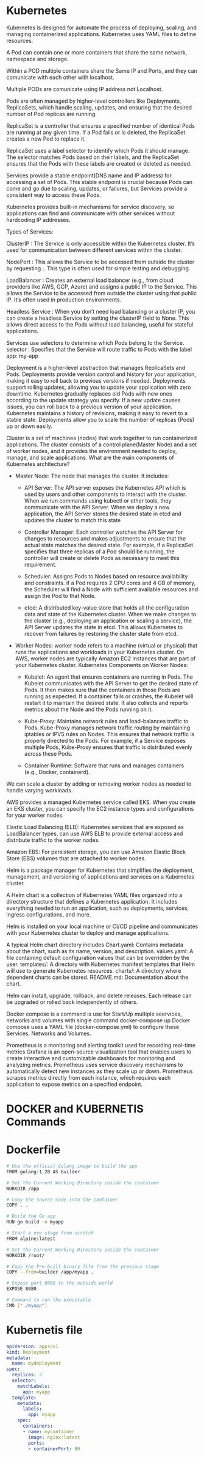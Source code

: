 # Kubernetes 

Kubernetes is designed for automate the process of deploying, scaling, and managing containerized applications.  Kubernetes uses YAML files to define resources.

A Pod can contain one or more containers that share the same network, namespace and storage.

Within a POD multiple containers share the Same IP and Ports, and they can comunicate with each other with localhost.

Multiple PODs are comunicate using IP address not Localhost. 

Pods are often managed by higher-level controllers like Deployments, ReplicaSets, which handle scaling, updates, and ensuring that the desired number of Pod replicas are running.

ReplicaSet is a controller that ensures a specified number of identical Pods are running at any given time.   If a Pod fails or is deleted, the ReplicaSet creates a new Pod to replace it.

ReplicaSet uses a label selector to identify which Pods it should manage. The selector matches Pods based on their labels, and the ReplicaSet ensures that the Pods with these labels are created or deleted as needed.

Services provide a stable endpoint(DNS name and IP address) for accessing a set of Pods. This stable endpoint is crucial because Pods can come and go due to scaling, updates, or failures, but Services provide a consistent way to access these Pods.

Kubernetes provides built-in mechanisms for service discovery, so applications can find and communicate with other services without hardcoding IP addresses.

Types of Services:

ClusterIP : The Service is only accessible within the Kubernetes cluster. It’s used for communication between different services within the cluster.

NodePort : This allows the Service to be accessed from outside the cluster by requesting <NodeIP>:<NodePort>. This type is often used for simple testing and debugging.

LoadBalancer : Creates an external load balancer (e.g., from cloud providers like AWS, GCP, Azure) and assigns a public IP to the Service. This allows the Service to be accessed from outside the cluster using that public IP. It’s often used in production environments.

Headless Service : When you don’t need load balancing or a cluster IP, you can create a headless Service by setting the clusterIP field to None. This allows direct access to the Pods without load balancing, useful for stateful applications.

Services use selectors to determine which Pods belong to the Service. 
selector : Specifies that the Service will route traffic to Pods with the label app: my-app


Deployment is a higher-level abstraction that manages ReplicaSets and Pods. Deployments provide version control and history for your application, making it easy to roll back to previous versions if needed.
Deployments support rolling updates, allowing you to update your application with zero downtime. Kubernetes gradually replaces old Pods with new ones according to the update strategy you specify.
If a new update causes issues, you can roll back to a previous version of your application. Kubernetes maintains a history of revisions, making it easy to revert to a stable state.
Deployments allow you to scale the number of replicas (Pods) up or down easily.


Cluster is a set of machines (nodes) that work together to run containerized applications. The cluster consists of a control plane(Master Node) and a set of worker nodes, and it provides the environment needed to deploy, manage, and scale applications.
What are the main components of Kubernetes architecture?
- Master Node: The node that manages the cluster. It includes:

	- API Server: The API server exposes the Kubernetes API which is used by users and other components to interact with the cluster. When we run commands using kubectl or other tools, they communicate with the API Server.  When we deploy a new application, the API Server stores the desired state in etcd and updates the cluster to match this state

	- Controller Manager: Each controller watches the API Server for changes to resources and makes adjustments to ensure that the actual state matches the desired state. For example, if a ReplicaSet specifies that three replicas of a Pod should be running, the controller will create or delete Pods as necessary to meet this requirement.

	- Scheduler: Assigns Pods to Nodes based on resource availability and constraints. if a Pod requires 2 CPU cores and 4 GB of memory, the Scheduler will find a Node with sufficient available resources and assign the Pod to that Node.
	
	- etcd: A distributed key-value store that holds all the configuration data and state of the Kubernetes cluster.  When we make changes to the cluster (e.g., deploying an application or scaling a service), the API Server updates the state in etcd.  This allows Kubernetes to recover from failures by restoring the cluster state from etcd.

- Worker Nodes: worker node refers to a machine (virtual or physical) that runs the applications and workloads in your Kubernetes cluster. On AWS, worker nodes are typically Amazon EC2 instances that are part of your Kubernetes cluster.
Kubernetes Components on Worker Nodes: 
	- Kubelet: An agent that ensures containers are running in Pods.  The Kubelet communicates with the API Server to get the desired state of Pods. It then makes sure that the containers in those Pods are running as expected. If a container fails or crashes, the Kubelet will restart it to maintain the desired state. It also collects and reports metrics about the Node and the Pods running on it.

	- Kube-Proxy: Maintains network rules and load-balances traffic to Pods. Kube-Proxy manages network traffic routing by maintaining iptables or IPVS rules on Nodes. This ensures that network traffic is properly directed to the Pods. For example, if a Service exposes multiple Pods, Kube-Proxy ensures that traffic is distributed evenly across these Pods.

	- Container Runtime: Software that runs and manages containers (e.g., Docker, containerd).

We can scale a cluster by adding or removing worker nodes as needed to handle varying workloads.

AWS provides a managed Kubernetes service called EKS. When you create an EKS cluster, you can specify the EC2 instance types and configurations for your worker nodes.

Elastic Load Balancing (ELB): Kubernetes services that are exposed as LoadBalancer types, can use AWS ELB to provide external access and distribute traffic to the worker nodes.

Amazon EBS: For persistent storage, you can use Amazon Elastic Block Store (EBS) volumes that are attached to worker nodes.

Helm is a package manager for Kubernetes that simplifies the deployment, management, and versioning of applications and services on a Kubernetes cluster.

A Helm chart is a collection of Kubernetes YAML files organized into a directory structure that defines a Kubernetes application. It includes everything needed to run an application, such as deployments, services, ingress configurations, and more.

Helm is installed on your local machine or CI/CD pipeline and communicates with your Kubernetes cluster to deploy and manage applications.

A typical Helm chart directory includes
Chart.yaml: Contains metadata about the chart, such as its name, version, and description.
values.yaml: A file containing default configuration values that can be overridden by the user.
templates/: A directory with Kubernetes manifest templates that Helm will use to generate Kubernetes resources.
charts/: A directory where dependent charts can be stored.
README.md: Documentation about the chart.

Helm can install, upgrade, rollback, and delete releases. Each release can be upgraded or rolled back independently of others.

Docker compose is a command is use for Start/Up multiple seervices, networks and volumes with single command docker-compose up Docker compose uses a YAML file (docker-compose.yml) to configure these Services, Networks and Volumes.

Prometheus is a monitoring and alerting toolkit used for recording real-time metrics
Grafana is an open-source visualization tool that enables users to create interactive and customizable dashboards for monitoring and analyzing metrics.
Prometheus uses service discovery mechanisms to automatically detect new instances as they scale up or down.
Prometheus scrapes metrics directly from each instance, which requires each application to expose metrics on a specified endpoint.

# DOCKER and KUBERNETIS Commands
#  Dockerfile
```bash
# Use the official Golang image to build the app
FROM golang:1.20 AS builder

# Set the Current Working Directory inside the container
WORKDIR /app

# Copy the source code into the container
COPY . .

# Build the Go app
RUN go build -o myapp

# Start a new stage from scratch
FROM alpine:latest

# Set the Current Working Directory inside the container
WORKDIR /root/

# Copy the Pre-built binary file from the previous stage
COPY --from=builder /app/myapp .

# Expose port 8080 to the outside world
EXPOSE 8080

# Command to run the executable
CMD ["./myapp"]
```
# Kubernetis file
```yaml
apiVersion: apps/v1
kind: Deployment
metadata:
  name: mydeployment
spec:
  replicas: 3
  selector:
    matchLabels:
      app: myapp
  template:
    metadata:
      labels:
        app: myapp
    spec:
      containers:
      - name: mycontainer
        image: nginx:latest
        ports:
        - containerPort: 80
```